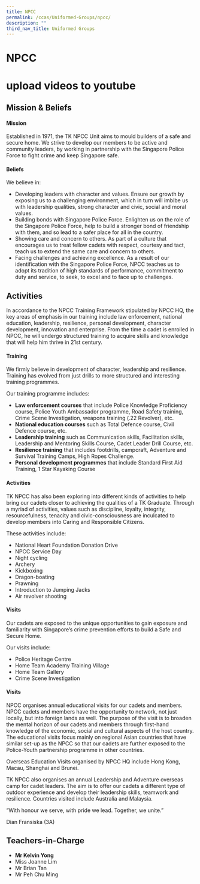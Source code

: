 ```yaml
---
title: NPCC
permalink: /ccas/Uniformed-Groups/npcc/
description: ""
third_nav_title: Uniformed Groups
---
```

# NPCC
# upload videos to youtube

## **Mission & Beliefs**

#### Mission

Established in 1971, the TK NPCC Unit aims to mould builders of a safe and secure home. We strive to develop our members to be active and community leaders, by working in partnership with the Singapore Police Force to fight crime and keep Singapore safe.

#### Beliefs

We believe in:

*   Developing leaders with character and values. Ensure our growth by exposing us to a challenging environment, which in turn will imbibe us with leadership qualities, strong character and civic, social and moral values.
*   Building bonds with Singapore Police Force. Enlighten us on the role of the Singapore Police Force, help to build a stronger bond of friendship with them, and so lead to a safer place for all in the country.
*   Showing care and concern to others. As part of a culture that encourages us to treat fellow cadets with respect, courtesy and tact, teach us to extend the same care and concern to others.
*   Facing challenges and achieving excellence. As a result of our identification with the Singapore Police Force, NPCC teaches us to adopt its tradition of high standards of performance, commitment to duty and service, to seek, to excel and to face up to challenges.

## **Activities**

In accordance to the NPCC Training Framework stipulated by NPCC HQ, the key areas of emphasis in our training include law enforcement, national education, leadership, resilience, personal development, character development, innovation and enterprise. From the time a cadet is enrolled in NPCC, he will undergo structured training to acquire skills and knowledge that will help him thrive in 21st century.

#### Training

We firmly believe in development of character, leadership and resilience. Training has evolved from just drills to more structured and interesting training programmes.

Our training programme includes:

*   **Law enforcement courses** that include Police Knowledge Proficiency course, Police Youth Ambassador programme, Road Safety training, Crime Scene Investigation, weapons training (.22 Revolver), etc.
*   **National education courses** such as Total Defence course, Civil Defence course, etc.
*   **Leadership training** such as Communication skills, Facilitation skills, Leadership and Mentoring Skills Course, Cadet Leader Drill Course, etc.
*   **Resilience training** that includes footdrills, campcraft, Adventure and Survival Training Camps, High Ropes Challenge.
*   **Personal development programmes** that include Standard First Aid Training, 1 Star Kayaking Course

#### Activities

TK NPCC has also been exploring into different kinds of activities to help bring our cadets closer to achieving the qualities of a TK Graduate. Through a myriad of activities, values such as discipline, loyalty, integrity, resourcefulness, tenacity and civic-consciousness are inculcated to develop members into Caring and Responsible Citizens.

These activities include:

*   National Heart Foundation Donation Drive
*   NPCC Service Day
*   Night cycling
*   Archery
*   Kickboxing
*   Dragon-boating
*   Prawning
*   Introduction to Jumping Jacks
*   Air revolver shooting

#### Visits

Our cadets are exposed to the unique opportunities to gain exposure and familiarity with Singapore’s crime prevention efforts to build a Safe and Secure Home.

Our visits include:

*   Police Heritage Centre
*   Home Team Academy Training Village
*   Home Team Gallery
*   Crime Scene Investigation

#### Visits

NPCC organises annual educational visits for our cadets and members. NPCC cadets and members have the opportunity to network, not just locally, but into foreign lands as well. The purpose of the visit is to broaden the mental horizon of our cadets and members through first-hand knowledge of the economic, social and cultural aspects of the host country. The educational visits focus mainly on regional Asian countries that have similar set-up as the NPCC so that our cadets are further exposed to the Police-Youth partnership programme in other countries.

Overseas Education Visits organised by NPCC HQ include Hong Kong, Macau, Shanghai and Brunei.

TK NPCC also organises an annual Leadership and Adventure overseas camp for cadet leaders. The aim is to offer our cadets a different type of outdoor experience and develop their leadership skills, teamwork and resilience. Countries visited include Australia and Malaysia.

“With honour we serve, with pride we lead. Together, we unite.”

Dian Fransiska (3A)

## **Teachers-in-Charge**

*   **Mr Kelvin Yong**
*   Miss Joanne Lim
*   Mr Brian Tan
*   Mr Peh Chu Ming
